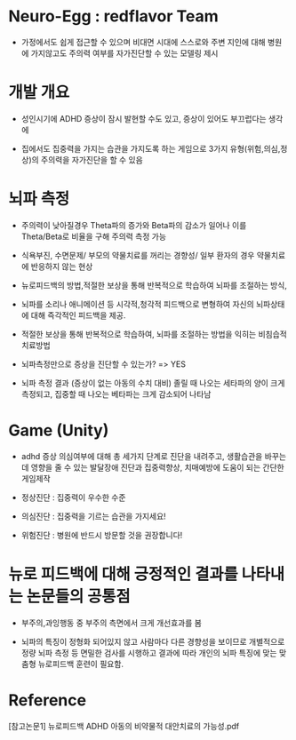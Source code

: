 # Neuro-Egg : redflavor Team
- 가정에서도 쉽게 접근할 수 있으며 비대면 시대에 스스로와 주변 지인에 대해 병원에 가지않고도 주의력 여부를 자가진단할 수 있는 모델링 제시  

# 개발 개요
- 성인시기에 ADHD 증상이 잠시 발현할 수도 있고, 증상이 있어도 부끄럽다는 생각에  

- 집에서도 집중력을 가지는 습관을 가지도록 하는 게임으로 3가지 유형(위험,의심,정상)의 주의력을 자가진단을 할 수 있음


# 뇌파 측정
- 주의력이 낮아질경우 Theta파의 증가와 Beta파의 감소가 일어나 이를 Theta/Beta로 비율을 구해 주의력 측정 가능  

- 식욕부진, 수면문제/ 부모의 약물치료를 꺼리는 경향성/ 일부 환자의 경우 약물치료에 반응하지 않는 현상  

- 뉴로피드백의 방법,적절한 보상을 통해 반복적으로 학습하여 뇌파를 조절하는 방식,  

- 뇌파를 소리나 애니메이션 등 시각적,청각적 피드백으로 변형하여 자신의 뇌파상태에 대해 즉각적인 피드백을 제공.  

- 적절한 보상을 통해 반복적으로 학습하여, 뇌파를 조절하는 방법을 익히는 비침습적 치료방법  
 
- 뇌파측정만으로 증상을 진단할 수 있는가? => YES  
 
- 뇌파 측정 결과 (증상이 없는 아동의 수치 대비) 졸릴 때 나오는 세타파의 양이 크게 측정되고, 집중할 때 나오는 베타파는 크게 감소되어 나타남  

# Game (Unity)
- adhd 증상 의심여부에 대해 총 세가지 단계로 진단을 내려주고, 생활습관을 바꾸는데 영향을 줄 수 있는 발달장애 진단과 집중력향상, 치매예방에 도움이 되는 간단한 게임제작  

- 정상진단 : 집중력이 우수한 수준  

- 의심진단 : 집중력을 기르는 습관을 가지세요!  

- 위험진단 : 병원에 반드시 방문할 것을 권장합니다!  

# 뉴로 피드백에 대해 긍정적인 결과를 나타내는 논문들의 공통점
  - 부주의,과잉행동 중 부주의 측면에서 크게 개선효과를 봄  
  
  - 뇌파의 특징이 정형화 되어있지 않고 사람마다 다른 경향성을 보이므로
    개별적으로 정량 뇌파 측정 등 면밀한 검사를 시행하고
    결과에 따라 개인의 뇌파 특징에 맞는 맞춤형 뉴로피드백 훈련이 필요함.


# Reference

[참고논문1] 뉴로피드백 ADHD 아동의 비약물적 대안치료의 가능성.pdf
